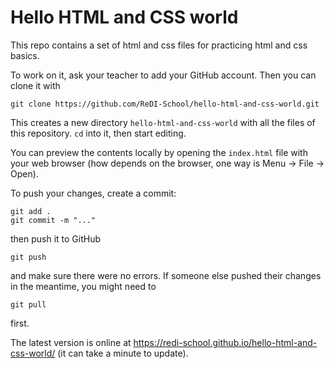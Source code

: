 # Hello HTML and CSS world

This repo contains a set of html and css files for practicing html and
css basics.

To work on it, ask your teacher to add your GitHub account. Then you
can clone it with

    git clone https://github.com/ReDI-School/hello-html-and-css-world.git

This creates a new directory `hello-html-and-css-world` with all the
files of this repository. `cd` into it, then start editing.

You can preview the contents locally by opening the `index.html` file
with your web browser (how depends on the browser, one way is Menu ->
File -> Open).

To push your changes, create a commit:

    git add .
    git commit -m "..."

then push it to GitHub

    git push

and make sure there were no errors. If someone else pushed their changes in the meantime, you might need to

    git pull

first.

The latest version is online at
https://redi-school.github.io/hello-html-and-css-world/ (it can take a
minute to update).
